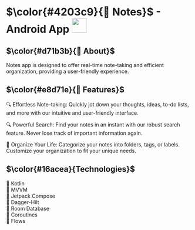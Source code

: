 # $\color{#4203c9}{📝 Notes}$ - Android App <img height="40" src="https://user-images.githubusercontent.com/25181517/117269608-b7dcfb80-ae58-11eb-8e66-6cc8753553f0.png" />

## $\color{#d71b3b}{🚀 About}$

Notes app is designed to offer real-time note-taking and efficient organization, providing a user-friendly experience.


## $\color{#e8d71e}{📝 Features}$

🔍 Effortless Note-taking: Quickly jot down your thoughts, ideas, to-do lists, and more with our intuitive and user-friendly interface.

🔍 Powerful Search: Find your notes in an instant with our robust search feature. Never lose track of important information again.

📅 Organize Your Life: Categorize your notes into folders, tags, or labels. Customize your organization to fit your unique needs.


## $\color{#16acea}{Technologies}$

🔧 Kotlin
<br>
🔧 MVVM
<br>
🔧 Jetpack Compose
<br>
🔧 Dagger-Hilt
<br>
🔧 Room Database
<br>
🔧 Coroutines
<br>
🔧 Flows
